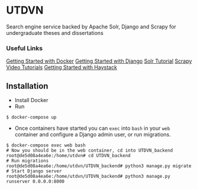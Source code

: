 # UTDVN
Search engine service backed by Apache Solr, Django and Scrapy for undergraduate theses and dissertations

### Useful Links
[Getting Started with Docker](https://docs.docker.com/get-started/)
[Getting Started with Django](https://www.djangoproject.com/start/)
[Solr Tutorial](https://lucene.apache.org/solr/guide/8_4/solr-tutorial.html/)
[Scrapy Video Tutorials](https://scrapinghub.com/learn-scrapy/)
[Getting Started with Haystack](https://django-haystack.readthedocs.io/en/master/tutorial.html#)

## Installation
- Install Docker
- Run
```Shell
$ docker-compose up
```

- Once containers have started you can `exec` into `bash` in your `web` container and configure a Django admin user, or run migrations.
```Shell
$ docker-compose exec web bash
# Now you should be in the web container, cd into UTDVN_backend
root@de5d08a4ea6e:/home/utdvn# cd UTDVN_backend
# Run migrations
root@de5d08a4ea6e:/home/utdvn/UTDVN_backend# python3 manage.py migrate
# Start Django server
root@de5d08a4ea6e:/home/utdvn/UTDVN_backend# python3 manage.py runserver 0.0.0.0:8000
```